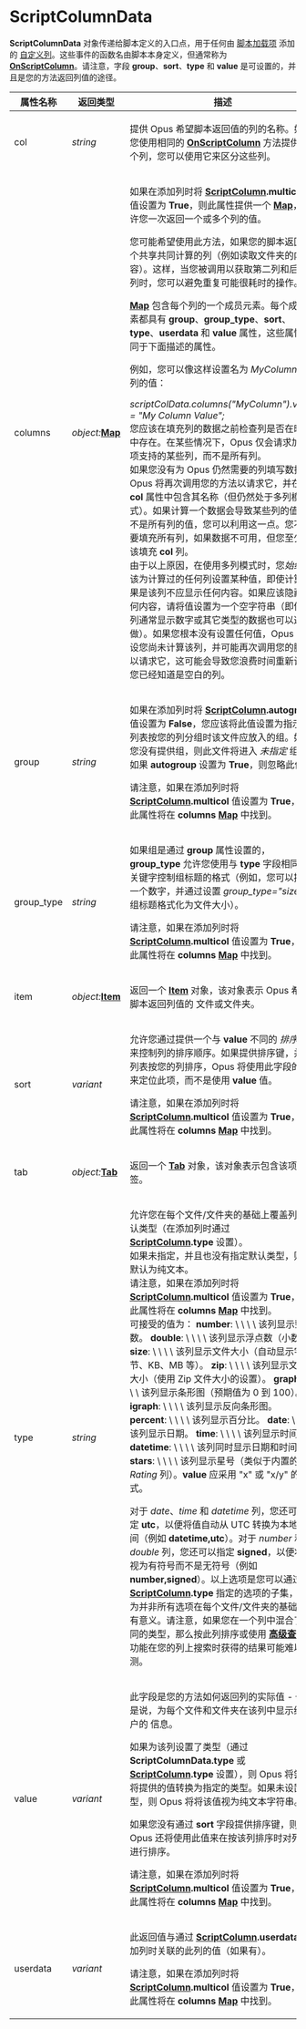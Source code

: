 # ScriptColumnData

**ScriptColumnData** 对象传递给脚本定义的入口点，用于任何由 [脚本加载项](/Manual/scripting/script_add-ins/README.zh.md) 添加的 [自定义列](/Manual/scripting/example_scripts/adding_a_new_column.zh.md)。这些事件的函数名由脚本本身定义，但通常称为 **[OnScriptColumn](../scripting_events/onscriptcolumn.zh.md)**。请注意，字段 **group**、**sort**、**type** 和 **value** 是可设置的，并且是您的方法返回列值的途径。

<table>
<thead><tr><th>
属性名称</th><th>
返回类型</th><th>
描述
</th></tr></thead><tbody><tr><td>
col</td><td>

*string*</td><td>

提供 Opus 希望脚本返回值的列的名称。如果您使用相同的 **[OnScriptColumn](../scripting_events/onscriptcolumn.zh.md)** 方法提供多个列，您可以使用它来区分这些列。
</td></tr><tr><td>
columns</td><td>

*object:***[Map](map.zh.md)**</td><td>

如果在添加列时将 **[ScriptColumn](scriptcolumn.zh.md).multicol** 值设置为 **True**，则此属性提供一个 **[Map](map.zh.md)**，允许您一次返回一个或多个列的值。

您可能希望使用此方法，如果您的脚本返回多个共享共同计算的列（例如读取文件夹的内容）。这样，当您被调用以获取第二列和后续列时，您可以避免重复可能很耗时的操作。

**[Map](map.zh.md)** 包含每个列的一个成员元素。每个成员元素都具有 **group**、**group_type**、**sort**、**type**、**userdata** 和 **value** 属性，这些属性等同于下面描述的属性。

例如，您可以像这样设置名为 *MyColumn* 的列的值：

*scriptColData.columns("MyColumn").value = "My Column Value";*  
您应该在填充列的数据之前检查列是否在映射中存在。在某些情况下，Opus 仅会请求加载项支持的某些列，而不是所有列。  
如果您没有为 Opus 仍然需要的列填写数据，Opus 将再次调用您的方法以请求它，并在 **col** 属性中包含其名称（但仍然处于多列模式）。如果计算一个数据会导致某些列的值但不是所有列的值，您可以利用这一点。您不需要填充所有列，如果数据不可用，但您至少应该填充 **col** 列。  
由于以上原因，在使用多列模式时，您*始终*应该为计算过的任何列设置某种值，即使计算结果是该列不应显示任何内容。如果应该隐藏任何内容，请将值设置为一个空字符串（即使该列通常显示数字或其它类型的数据也可以这样做）。如果您根本没有设置任何值，Opus 会假设您尚未计算该列，并可能再次调用您的脚本以请求它，这可能会导致您浪费时间重新计算您已经知道是空白的列。
</td></tr><tr><td>
group</td><td>

*string*</td><td>

如果在添加列时将 **[ScriptColumn](scriptcolumn.zh.md).autogroup** 值设置为 **False**，您应该将此值设置为指示当列表按您的列分组时该文件应放入的组。如果您没有提供组，则此文件将进入 *未指定* 组。如果 **autogroup** 设置为 **True**，则忽略此值。

请注意，如果在添加列时将 **[ScriptColumn](scriptcolumn.zh.md).multicol** 值设置为 **True**，则此属性将在 **columns** **[Map](map.zh.md)** 中找到。
</td></tr><tr><td>
group_type</td><td>

*string*</td><td>

如果组是通过 **group** 属性设置的，**group_type** 允许您使用与 **type** 字段相同的关键字控制组标题的格式（例如，您可以提供一个数字，并通过设置 *group_type="size"* 使组标题格式化为文件大小）。

请注意，如果在添加列时将 **[ScriptColumn](scriptcolumn.zh.md).multicol** 值设置为 **True**，则此属性将在 **columns** **[Map](map.zh.md)** 中找到。
</td></tr><tr><td>
item</td><td>

*object:***[Item](item.zh.md)**</td><td>

返回一个 **[Item](item.zh.md)** 对象，该对象表示 Opus 希望脚本返回列值的 文件或文件夹。
</td></tr><tr><td>
sort</td><td>

*variant*</td><td>

允许您通过提供一个与 **value** 不同的 *排序键* 来控制列的排序顺序。如果提供排序键，并且列表按您的列排序，Opus 将使用此字段的值来定位此项，而不是使用 **value** 值。

请注意，如果在添加列时将 **[ScriptColumn](scriptcolumn.zh.md).multicol** 值设置为 **True**，则此属性将在 **columns** **[Map](map.zh.md)** 中找到。
</td></tr><tr><td>
tab</td><td>

*object:***[Tab](tab.zh.md)**</td><td>

返回一个 **[Tab](tab.zh.md)** 对象，该对象表示包含该项的标签。
</td></tr><tr><td>
type</td><td>

*string*</td><td>

允许您在每个文件/文件夹的基础上覆盖列的默认类型（在添加列时通过 **[ScriptColumn](scriptcolumn.zh.md).type** 设置）。  
如果未指定，并且也没有指定默认类型，则列默认为纯文本。  
请注意，如果在添加列时将 **[ScriptColumn](scriptcolumn.zh.md).multicol** 值设置为 **True**，则此属性将在 **columns** **[Map](map.zh.md)** 中找到。  
可接受的值为： **number**: \\ \\ \\ \\ 该列显示整数。 **double**: \\ \\ \\ \\ 该列显示浮点数（小数）。 **size**: \\ \\ \\ \\ 该列显示文件大小（自动显示字节、KB、MB 等）。 **zip**: \\ \\ \\ \\ 该列显示文件大小（使用 Zip 文件大小的设置）。 **graph**: \\ \\ \\ \\ 该列显示条形图（预期值为 0 到 100）。 **igraph**: \\ \\ \\ \\ 该列显示反向条形图。 **percent**: \\ \\ \\ \\ 该列显示百分比。 **date**: \\ \\ \\ \\ 该列显示日期。 **time**: \\ \\ \\ \\ 该列显示时间。 **datetime**: \\ \\ \\ \\ 该列同时显示日期和时间。 **stars**: \\ \\ \\ \\ 该列显示星号（类似于内置的 *Rating* 列）。**value** 应采用 "x" 或 "x/y" 的形式。

对于 *date*、*time* 和 *datetime* 列，您还可以指定 **utc**，以便将值自动从 UTC 转换为本地时间（例如 **datetime,utc**）。对于 *number* 和 *double* 列，您还可以指定 **signed**，以便将值视为有符号而不是无符号（例如 **number,signed**）。以上选项是您可以通过 **[ScriptColumn](scriptcolumn.zh.md).type** 指定的选项的子集，因为并非所有选项在每个文件/文件夹的基础上都有意义。请注意，如果您在一个列中混合了不同的类型，那么按此列排序或使用 **[高级查找](/Manual/basic_concepts/searching_and_filtering/find_files/advanced_find/README.zh.md)** 功能在您的列上搜索时获得的结果可能难以预测。
</td></tr><tr><td>
value</td><td>

*variant*</td><td>

此字段是您的方法如何返回列的实际值 - 也就是说，为每个文件和文件夹在该列中显示给用户的 信息。

如果为该列设置了类型（通过 **ScriptColumnData.type** 或 **[ScriptColumn](scriptcolumn.zh.md).type** 设置），则 Opus 将尝试将提供的值转换为指定的类型。如果未设置类型，则 Opus 将将该值视为纯文本字符串。

如果您没有通过 **sort** 字段提供排序键，则 Opus 还将使用此值来在按该列排序时对列表进行排序。

请注意，如果在添加列时将 **[ScriptColumn](scriptcolumn.zh.md).multicol** 值设置为 **True**，则此属性将在 **columns** **[Map](map.zh.md)** 中找到。
</td></tr><tr><td>
userdata</td><td>

*variant*</td><td>

此返回值与通过 **[ScriptColumn](scriptcolumn.zh.md).userdata** 添加列时关联的此列的值（如果有）。

请注意，如果在添加列时将 **[ScriptColumn](scriptcolumn.zh.md).multicol** 值设置为 **True**，则此属性将在 **columns** **[Map](map.zh.md)** 中找到。
</td></tr></tbody>
</table>